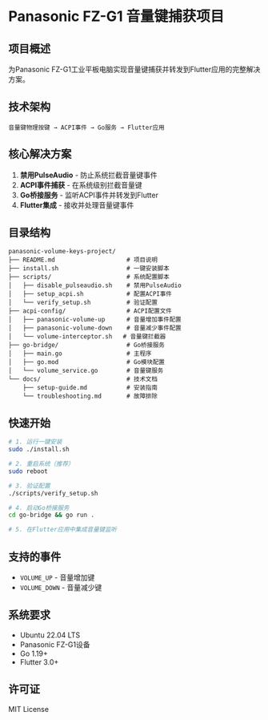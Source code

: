 # Panasonic FZ-G1 音量键捕获项目

## 项目概述
为Panasonic FZ-G1工业平板电脑实现音量键捕获并转发到Flutter应用的完整解决方案。

## 技术架构
```
音量键物理按键 → ACPI事件 → Go服务 → Flutter应用
```

## 核心解决方案
1. **禁用PulseAudio** - 防止系统拦截音量键事件
2. **ACPI事件捕获** - 在系统级别拦截音量键
3. **Go桥接服务** - 监听ACPI事件并转发到Flutter
4. **Flutter集成** - 接收并处理音量键事件

## 目录结构
```
panasonic-volume-keys-project/
├── README.md                    # 项目说明
├── install.sh                   # 一键安装脚本
├── scripts/                     # 系统配置脚本
│   ├── disable_pulseaudio.sh    # 禁用PulseAudio
│   ├── setup_acpi.sh            # 配置ACPI事件
│   └── verify_setup.sh          # 验证配置
├── acpi-config/                 # ACPI配置文件
│   ├── panasonic-volume-up      # 音量增加事件配置
│   ├── panasonic-volume-down    # 音量减少事件配置
│   └── volume-interceptor.sh   # 音量键拦截器
├── go-bridge/                   # Go桥接服务
│   ├── main.go                  # 主程序
│   ├── go.mod                   # Go模块配置
│   └── volume_service.go        # 音量键服务
└── docs/                        # 技术文档
    ├── setup-guide.md           # 安装指南
    └── troubleshooting.md       # 故障排除
```

## 快速开始
```bash
# 1. 运行一键安装
sudo ./install.sh

# 2. 重启系统（推荐）
sudo reboot

# 3. 验证配置
./scripts/verify_setup.sh

# 4. 启动Go桥接服务
cd go-bridge && go run .

# 5. 在Flutter应用中集成音量键监听
```

## 支持的事件
- `VOLUME_UP` - 音量增加键
- `VOLUME_DOWN` - 音量减少键

## 系统要求
- Ubuntu 22.04 LTS
- Panasonic FZ-G1设备
- Go 1.19+
- Flutter 3.0+

## 许可证
MIT License 